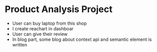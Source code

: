 
# Product Analysis Project

* User can buy laptop from this shop
* I create reachart in dashboar
* User can give their review 
* In blog part, some blog about context api and semantic element is written

